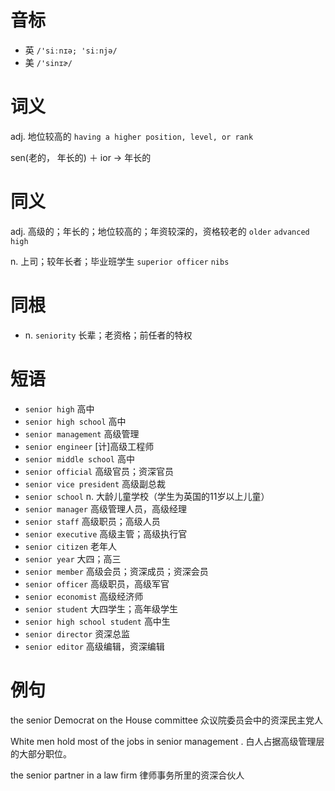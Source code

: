 # 音标

- 英 `/'siːnɪə; 'siːnjə/`
- 美 `/'sinɪɚ/`

# 词义

adj. 地位较高的
`having a higher position, level, or rank`



sen(老的， 年长的) ＋ ior → 年长的

# 同义

adj. 高级的；年长的；地位较高的；年资较深的，资格较老的
`older` `advanced` `high`

n. 上司；较年长者；毕业班学生
`superior officer` `nibs`

# 同根

- n. `seniority` 长辈；老资格；前任者的特权

# 短语

- `senior high` 高中
- `senior high school` 高中
- `senior management` 高级管理
- `senior engineer` [计]高级工程师
- `senior middle school` 高中
- `senior official` 高级官员；资深官员
- `senior vice president` 高级副总裁
- `senior school` n. 大龄儿童学校（学生为英国的11岁以上儿童）
- `senior manager` 高级管理人员，高级经理
- `senior staff` 高级职员；高级人员
- `senior executive` 高级主管；高级执行官
- `senior citizen` 老年人
- `senior year` 大四；高三
- `senior member` 高级会员；资深成员；资深会员
- `senior officer` 高级职员，高级军官
- `senior economist` 高级经济师
- `senior student` 大四学生；高年级学生
- `senior high school student` 高中生
- `senior director` 资深总监
- `senior editor` 高级编辑，资深编辑

# 例句

the senior Democrat on the House committee
众议院委员会中的资深民主党人

White men hold most of the jobs in senior management .
白人占据高级管理层的大部分职位。

the senior partner in a law firm
律师事务所里的资深合伙人


